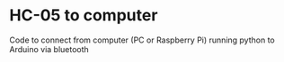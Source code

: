 # HC-05 to computer

Code to connect from computer (PC or Raspberry Pi) running python to Arduino via bluetooth
